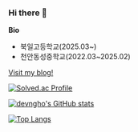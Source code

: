### Hi there 👋

**Bio**

- 북일고등학교(2025.03~)
- 천안동성중학교(2022.03~2025.02)

[Visit my blog!](https://ngho.dev)

[![Solved.ac Profile](http://mazassumnida.wtf/api/generate_badge?boj=ngho)](https://solved.ac/profile/ngho)

[![devngho's GitHub stats](https://github-readme-stats.vercel.app/api?username=devngho)](https://github.com/anuraghazra/github-readme-stats)

[![Top Langs](https://github-readme-stats.vercel.app/api/top-langs/?username=devngho&langs_count=8)](https://github.com/anuraghazra/github-readme-stats)
